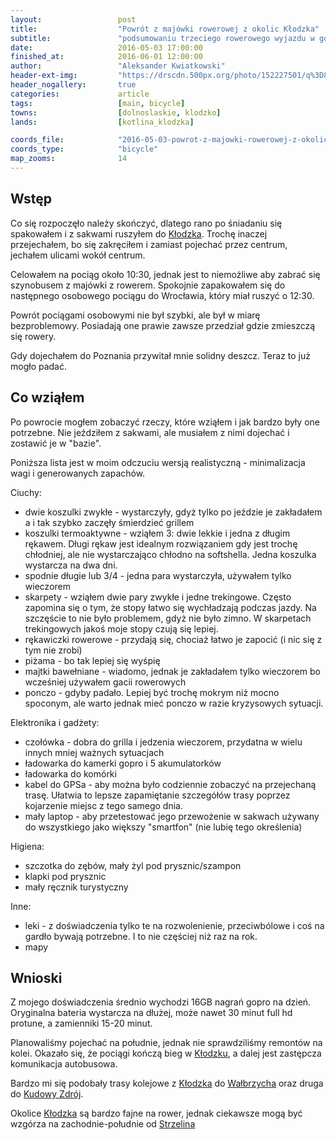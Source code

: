 ```yaml
---
layout:                 post
title:                  "Powrót z majówki rowerowej z okolic Kłodzka"
subtitle:               "podsumowaniu trzeciego rowerowego wyjazdu w górach"
date:                   2016-05-03 17:00:00
finished_at:            2016-06-01 12:00:00
author:                 "Aleksander Kwiatkowski"
header-ext-img:         "https://drscdn.500px.org/photo/152227501/q%3D80_m%3D2000/e5818de7f8598a7adc53d04222d20740"
header_nogallery:       true
categories:             article
tags:                   [main, bicycle]
towns:                  [dolnoslaskie, klodzko]
lands:                  [kotlina_klodzka]

coords_file:            "2016-05-03-powrot-z-majowki-rowerowej-z-okolic-klodzka.json"
coords_type:            "bicycle"
map_zooms:              14
---
```


Wstęp
-----

Co się rozpoczęło należy skończyć, dlatego rano po śniadaniu się spakowałem i z sakwami
ruszyłem do [Kłodzka][wiki-klodzko]. Trochę inaczej przejechałem, bo się zakręciłem
i zamiast pojechać przez centrum, jechałem ulicami wokół centrum.

Celowałem na pociąg około 10:30, jednak jest to niemożliwe aby zabrać się szynobusem
z majówki z rowerem. Spokojnie zapakowałem się do następnego osobowego pociągu
do Wrocławia, który miał ruszyć o 12:30.

Powrót pociągami osobowymi nie był szybki, ale był w miarę bezproblemowy. Posiadają one
prawie zawsze przedział gdzie zmieszczą się rowery.

Gdy dojechałem do Poznania przywitał mnie solidny deszcz. Teraz to już mogło
padać.

Co wziąłem
----------

Po powrocie mogłem zobaczyć rzeczy, które wziąłem i jak bardzo były one potrzebne.
Nie jeździłem z sakwami, ale musiałem z nimi dojechać i zostawić je w "bazie".

Poniższa lista jest w moim odczuciu wersją realistyczną - minimalizacja wagi i
generowanych zapachów.

Ciuchy:

* dwie koszulki zwykłe - wystarczyły, gdyż tylko po jeździe je zakładałem a i tak szybko
  zaczęły śmierdzieć grillem
* koszulki termoaktywne - wziąłem 3: dwie lekkie i jedna z długim rękawem. Długi rękaw
  jest idealnym rozwiązaniem gdy jest trochę chłodniej, ale nie wystarczająco chłodno
  na softshella. Jedna koszulka wystarcza na dwa dni.
* spodnie długie lub 3/4 - jedna para wystarczyła, używałem tylko wieczorem
* skarpety - wziąłem dwie pary zwykłe i jedne trekingowe. Często zapomina się o tym, że
  stopy łatwo się wychładzają podczas jazdy. Na szczęście to nie było problemem,
  gdyż nie było zimno. W skarpetach trekingowych jakoś moje stopy czują się lepiej.
* rękawiczki rowerowe - przydają się, chociaż łatwo je zapocić (i nic się z tym nie zrobi)
* piżama - bo tak lepiej się wyśpię
* majtki bawełniane - wiadomo, jednak je zakładałem tylko wieczorem bo wcześniej używałem gacii
  rowerowych
* ponczo - gdyby padało. Lepiej być trochę mokrym niż mocno spoconym, ale warto jednak
  mieć ponczo w razie kryzysowych sytuacji.

Elektronika i gadżety:

* czołówka - dobra do grilla i jedzenia wieczorem, przydatna w wielu innych
  mniej ważnych sytuacjach
* ładowarka do kamerki gopro i 5 akumulatorków
* ładowarka do komórki
* kabel do GPSa - aby można było codziennie zobaczyć na przejechaną trasę. Ułatwia to lepsze zapamiętanie
  szczegółów trasy poprzez kojarzenie miejsc z tego samego dnia.
* mały laptop - aby przetestować jego przewożenie w sakwach używany do wszystkiego
  jako większy "smartfon" (nie lubię tego określenia)

Higiena:

* szczotka do zębów, mały żyl pod prysznic/szampon
* klapki pod prysznic
* mały ręcznik turystyczny

Inne:

* leki - z doświadczenia tylko te na rozwolenienie, przeciwbólowe i coś na gardło bywają
  potrzebne. I to nie częściej niż raz na rok.
* mapy

Wnioski
-------

[wiki-kudowa-zdroj]:           https://pl.wikipedia.org/wiki/Kudowa-Zdr%C3%B3j
[wiki-walbrzych]:              https://pl.wikipedia.org/wiki/Wa%C5%82brzych
[wiki-klodzko]:                https://pl.wikipedia.org/wiki/K%C5%82odzko
[wiki-strzelin]:               https://pl.wikipedia.org/wiki/Strzelin

Z mojego doświadczenia średnio wychodzi 16GB nagrań gopro na dzień.
Oryginalna bateria wystarcza na dłużej, może nawet 30 minut full hd protune, a
zamienniki 15-20 minut.

Planowaliśmy pojechać na południe, jednak nie sprawdziliśmy remontów na kolei.
Okazało się, że pociągi kończą bieg w [Kłodzku][wiki-klodzko], a dalej jest
zastępcza komunikacja autobusowa.

Bardzo mi się podobały trasy kolejowe z [Kłodzka][wiki-klodzko] do
[Wałbrzycha][wiki-walbrzych] oraz druga do [Kudowy Zdrój][wiki-kudowa-zdroj].

Okolice [Kłodzka][wiki-klodzko] są bardzo fajne na rower, jednak ciekawsze mogą być
wzgórza na zachodnie-południe od [Strzelina][wiki-strzelin]
